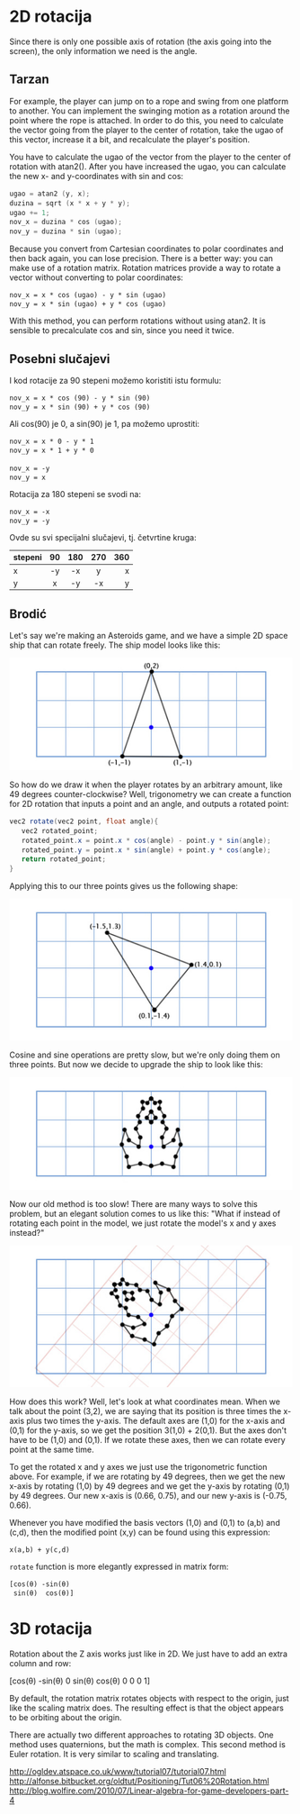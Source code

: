 # 2D rotacija

Since there is only one possible axis of rotation (the axis going into the screen), the only information we need is the angle.

## Tarzan

For example, the player can jump on to a rope and swing from one platform to another. You can implement the swinging motion as a rotation around the point where the rope is attached. In order to do this, you need to calculate the vector going from the player to the center of rotation, take the ugao of this vector, increase it a bit, and recalculate the player's position.

You have to calculate the ugao of the vector from the player to the center of rotation with atan2(). After you have increased the ugao, you can calculate the new x- and y-coordinates with sin and cos:

```c
ugao = atan2 (y, x);
duzina = sqrt (x * x + y * y);
ugao += 1;
nov_x = duzina * cos (ugao);
nov_y = duzina * sin (ugao);
```

Because you convert from Cartesian coordinates to polar coordinates and then back again, you can lose precision. There is a better way: you can make use of a rotation matrix. Rotation matrices provide a way to rotate a vector without converting to polar coordinates:

```
nov_x = x * cos (ugao) - y * sin (ugao)
nov_y = x * sin (ugao) + y * cos (ugao)
```

With this method, you can perform rotations without using atan2. It is sensible to precalculate cos and sin, since you need it twice.

## Posebni slučajevi

I kod rotacije za 90 stepeni možemo koristiti istu formulu:
```
nov_x = x * cos (90) - y * sin (90)
nov_y = x * sin (90) + y * cos (90)
```

Ali cos(90) je 0, a sin(90) je 1, pa možemo uprostiti:
```
nov_x = x * 0 - y * 1
nov_y = x * 1 + y * 0

nov_x = -y
nov_y = x
```

Rotacija za 180 stepeni se svodi na:
```
nov_x = -x
nov_y = -y
```

Ovde su svi specijalni slučajevi, tj. četvrtine kruga:

| stepeni | 90 | 180 | 270 | 360 |
| ------- |:--:| :--:|:---:|----:|
| x       | -y | -x  | y   | x   |
| y       | x  | -y  | -x  | y   |

## Brodić

Let's say we're making an Asteroids game, and we have a simple 2D space ship that can rotate freely. The ship model looks like this: 

![](slike/spaceship.jpg)

So how do we draw it when the player rotates by an arbitrary amount, like 49 degrees counter-clockwise? Well, trigonometry we can create a function for 2D rotation that inputs a point and an angle, and outputs a rotated point:

```java
vec2 rotate(vec2 point, float angle){
   vec2 rotated_point;
   rotated_point.x = point.x * cos(angle) - point.y * sin(angle);
   rotated_point.y = point.x * sin(angle) + point.y * cos(angle);
   return rotated_point;
}
```

Applying this to our three points gives us the following shape: 

![](slike/spaceshiprotated.jpg)

Cosine and sine operations are pretty slow, but we're only doing them on three points. But now we decide to upgrade the ship to look like this: 

![](slike/fancyspaceship.jpg)

Now our old method is too slow! There are many ways to solve this problem, but an elegant solution comes to us like this: "What if instead of rotating each point in the model, we just rotate the model's x and y axes instead?" 

![](slike/spaceshiprotated2.jpg)

How does this work? Well, let's look at what coordinates mean. When we talk about the point (3,2), we are saying that its position is three times the x-axis plus two times the y-axis. The default axes are (1,0) for the x-axis and (0,1) for the y-axis, so we get the position 3(1,0) + 2(0,1). But the axes don't have to be (1,0) and (0,1). If we rotate these axes, then we can rotate every point at the same time.

To get the rotated x and y axes we just use the trigonometric function above. For example, if we are rotating by 49 degrees, then we get the new x-axis by rotating (1,0) by 49 degrees and we get the y-axis by rotating (0,1) by 49 degrees. Our new x-axis is (0.66, 0.75), and our new y-axis is (-0.75, 0.66). 

Whenever you have modified the basis vectors (1,0) and (0,1) to (a,b) and (c,d), then the modified point (x,y) can be found using this expression:
```
x(a,b) + y(c,d)
```

`rotate` function is more elegantly expressed in matrix form: 

```
[cos(θ) -sin(θ) 
 sin(θ)  cos(θ)]
```

# 3D rotacija

Rotation about the Z axis works just like in 2D. We just have to add an extra column and row:

[cos(θ) -sin(θ) 0 
 sin(θ)  cos(θ) 0 
 0       0      1]

By default, the rotation matrix rotates objects with respect to the origin, just like the scaling matrix does. The resulting effect is that the object appears to be orbiting about the origin.

There are actually two different approaches to rotating 3D objects. One method uses quaternions, but the math is complex. This second method is Euler rotation. It is very similar to scaling and translating.


http://ogldev.atspace.co.uk/www/tutorial07/tutorial07.html
http://alfonse.bitbucket.org/oldtut/Positioning/Tut06%20Rotation.html
http://blog.wolfire.com/2010/07/Linear-algebra-for-game-developers-part-4
